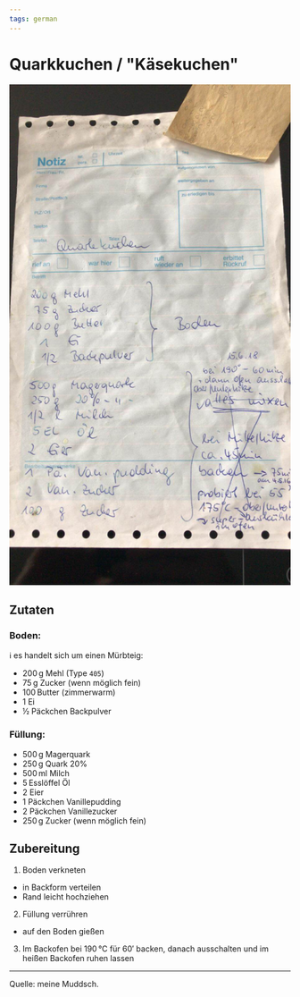 ```yaml
---
tags: german
---
```


# Quarkkuchen / "Käsekuchen"

![Fresszettel mit dem überlieferten Rezept](photos/quarkkuchen-rezept.jpeg)

## Zutaten

### Boden:

ℹ️ es handelt sich um einen Mürbteig:

* 200&thinsp;g Mehl (Type `405`)
* 75&thinsp;g Zucker (wenn möglich fein)
* 100&thinsp;Butter (zimmerwarm)
* 1 Ei
* ½ Päckchen Backpulver

### Füllung:

* 500&thinsp;g Magerquark
* 250&thinsp;g Quark 20%
* 500&thinsp;ml Milch
* 5&thinsp;Esslöffel Öl
* 2 Eier
* 1 Päckchen Vanillepudding
* 2 Päckchen Vanillezucker
* 250&thinsp;g Zucker (wenn möglich fein)

## Zubereitung

1. Boden verkneten
  * in Backform verteilen
  * Rand leicht hochziehen
2. Füllung verrühren
  * auf den Boden gießen
3. Im Backofen bei 190&thinsp;°C für 60′ backen, danach ausschalten und im heißen Backofen ruhen lassen

----
Quelle: meine Muddsch.
